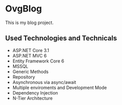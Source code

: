 # OvgBlog 
This is my blog project.
 
## Used Technologies and Technicals
- ASP.NET Core 3.1
- ASP.NET MVC 6
- Entity Framework Core 6
- MSSQL 
- Generic Methods
- Repository
- Asynchronous via async/await
- Multiple enviroments and Development Mode
- Dependency Injection
- N-Tier Architecture
